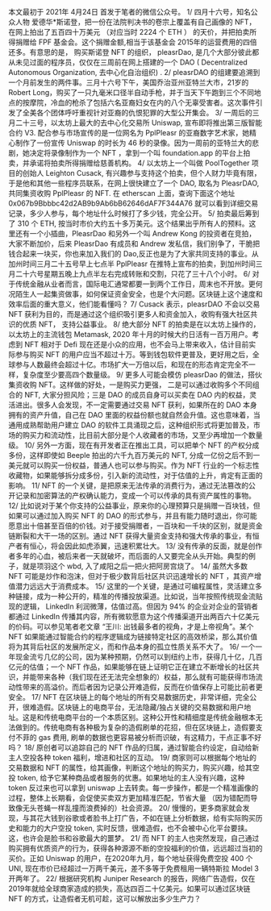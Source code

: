 本文最初于 2021年 4月24日 首发于笔者的微信公众号。
1/ 四月十六号，知名公众人物 爱德华*斯诺登，把一份在法院判决书的卷宗上覆盖有自己画像的 NFT， 在网上拍出了五百四十万美元 （对应当时 2224 个 ETH ） 的天价，并把拍卖所得捐赠给 FPF 基金会。这个捐赠金额,相当于该基金会 2015年的运营费用的四倍还多。有意思的是， 购买斯诺登 NFT 的组织， pleasrDao, 是几个大部分彼此都从未见过面的程序员，仅仅在三周前在网上搭建的一个 DAO ( Decentralized Autonomous Organization, 去中心化自治组织) .
2/ pleasrDAO 的组建要追溯到一个月前发生的两件事。三月十六号下午，美国乔治亚州亚特兰大市，21岁的 Robert Long，购买了一只九毫米口径半自动手枪，并于当天下午跑到三个不同地点的按摩院，冷血的枪杀了包括六名亚裔妇女在内的八个无辜受害者。这次事件引发了全美各个团体呼吁重视针对亚裔的仇恨犯罪的大型公开集会。
3/ 一周后的三月二十三号，以太坊上最大的去中心化交易所 Uniswap, 宣布即将推出第三版智能合约 V3. 配合参与市场宣传的是一位网名为 PplPleasr 的亚裔数字艺术家，她精心制作了一份宣传 Uniswap 的时长为 46 秒的录像。因为一周前的亚特兰大的悲剧，她决定将录像制作为一个 NFT ，拿到一个叫 foundation.app 的平台上拍卖，并承诺将拍卖所得捐赠给慈善机构。
4/ 以太坊上一个叫做 PoolTogether 项目的创始人 Leighton Cusack, 有兴趣参与支持这个拍卖，但个人财力毕竟有限，于是他和其他一些程序员联系，在网上很快建立了一个 DAO, 取名为 PleasrDAO, 共同集资收购 PplPleasr 的 NFT. 在 etherscan 上面，查询下面这个地址 0x067b9Bbbbc42d2AB9b9Ab6bB62646dAF7F344A76 就可以看到详细交易记录，多少人参与，每个地址什么时候打了多少钱，完全公开。
5/ 拍卖最后筹到了 310 个 ETH, 按当时市价大约五十多万美元。这个结果出乎所有人的预料。这里还有一个小插曲，PleasrDao 和另外一个叫 Andrew Kong 的投资者在竞拍，大家不断加价，后来 PleasrDao 有成员和 Andrew 发私信，我们别争了，干脆把钱合起来一块买，你也来加入我们的 Dao,反正也是为了大家共同支持的事业。从加州时间三月二十五号早上七点半 PplPleasr 在推特上宣布的拍卖，到加州时间三月二十六号星期五晚上九点半左右完成转账和交割，只花了三十八个小时。
6/ 对于传统金融从业者而言，国际电汇通常都要一到两个工作日，周末也不开放。更何况陌生人一起集资做事，如何保证资金安全，也是个大问题。区块链上这个速度和效率后面的重大意义，他们能看懂吗？
7/ Cusack 表示，pleasrDAO 不会以交易 NFT 获利为目的，而是通过这个组织吸引更多人和资金加入，收购有强大社区共识的优质 NFT， 支持公益事业。
8/ 绝大部分 NFT 的拍卖是在以太坊上操作的，以太坊上的主流钱包 Metamask, 2020 年十月的时候大约日活有一百万用户。考虑到 NFT 相对于 Defi 现在还是小众的应用，也不会马上带来收入，估计目前实际参与购买 NFT 的用户应当不超过十万。等到钱包软件更普及，更好用之后，全球参与人数最终会超过十亿。市场扩大一万倍以后，和现在的形态肯定完全不一样，复杂度至少要高四个数量级。
9/ 更多人可能会模仿 pleasrDao 的做法，搭伙集资收购 NFT。这样做的好处，一是购买力更强， 二是可以通过收购多个不同组合的 NFT, 大家分担风险；三是 DAO 的成员自身可以买卖在 DAO 内的权益，灵活进出。很多人会发现，不一定需要通过交易 NFT 获利，如果所在的 DAO 本身拥有的资产升值，自己在 DAO 里面的权益份额也就自然会升值。这也意味着，当通用成熟帮助用户建立 DAO 的软件工具涌现之后，这种组织形式将更加普及，市场的购买力和流动性，比目前大部分是个人收藏者的市场，又至少再增加一个数量级。
10/ 另外一方面，现在有开发者正在推出工具，可以把单个 NFT 的产权分成多份，这样即使如 Beeple 拍出的六千九百万美元的 NFT, 分成一亿份之后不到一美元就可以购买一份权益，普通人也可以参与购买。作为 NFT 行业的一个标志性收藏物，如果能够拆分成多份，引入新的流动性，对于估值的上升，肯定有正面的影响。
11/ NFT 的一个关键，是把原来无法传承的消费行为，通过无法篡改的公开记录和加密算法的产权确认能力，变成一个可以传承的具有资产属性的事物。
12/ 比如说对于某个你支持的公益事业，原来你的心理预算只是捐赠一百块钱，但如果可以通过加入购买 NFT 的 DAO 的形式参与，并且有能力随时退出，你可能愿意出十倍甚至百倍的价钱。对于接受捐赠者，一百块和一千块的区别，就是资金链断裂和大干一场的区别。通过 NFT 获得大量资金支持和强大传承的事业，有恒产者有恒心，将会因此如虎添翼，迅速积累壮大。
13/ 没有传承的反面，就是创作者多年的心血，被后来者一天就破坏，而后面的人又要完全从头开始。典型的例子，就是项羽这个 wbd, 入了咸阳之后一把火把阿房宫烧了。
14/ 虽然大多数 NFT 可能是炒作和泡沫，但对于极少数背后社区共识迅速增长的 NFT ，其资产增值潜力远远大于消费成本。
15/ 这里的一个关键，是通过可编程属性，灵活建立多种链接，成为一种公开的，精准的传播投放渠道。比如说，当年按照传统现金流贴现的逻辑， LinkedIn 利润微薄，估值过高。但因为 94% 的企业对企业的营销者都通过 LinkedIn 传播其内容，所有微软愿意为这个传播渠道开出两百六十亿美元的价码。可以参见笔者老文章 “王川: 出钱最多者的视角，才是上帝视角”。某个 NFT 如果能通过智能合约的程序逻辑成为链接特定社区的高效桥梁，那么其价值将为其背后社区的发展所定义，而和作品本身的孤立性质关系不大了。
16/ 一个一年现金流亏几亿的公司，因为某种预期，仍然可以到纽约上市，获得几十亿，几百亿元的估值；一个 NFT 作品，如果能够在链上证明它正在建立不断增长的社区共识，并能带来各种（我们现在还无法完全想象的）权益，那么就有可能获得市场流动性带来的高溢价。而后者因为记录公开难造假，反而在价值保存上可能比前者更安全。
17/ NFT 在区块链上的每个地址的所有交易数据历史，非常详细，完全公开，很难造假。区块链上的电商平台，无法隐藏/独占关键的交易数据和用户地址。这是和传统电商平台的一个本质区别。这种公开性和精细度是传统金融根本无法做到的。传统电商有各种极为复杂的造假刷单的花招，但在区块链上，造假要支付不菲的 gas 费用, 刷单的数据也更容易被分析而识破，有这精力，干点正事不好吗？
18/ 原创者可以追踪自己的 NFT 作品的归属，通过智能合约设定，自动给新主人空投各种 token 福利，增进和社区的互动。
19/ 商家则可以根据每个地址的交易数据和 NFT 的属性，给其画像，判断这个地址的购买力，购买兴趣，给其空投 token, 给予它某种商品或者服务的优惠。如果地址的主人没有兴趣，这种 token 反过来也可以拿到 uniswap 上去转卖。每一步操作，都是一个精准画像的过程，整体上长期看，会促使买卖双方更加精准匹配，节省大量 （因为错配而导致像无头苍蝇一样乱撞而浪费掉的）社会资源。
20/ 慢慢的，更多商家就会发现，与其花大钱到谷歌或者脸书上打广告，不如在链上分析数据，给有实际购买历史和能力的大户空投 token, 实时反馈，很难造假，也不会被中心化平台要挟。这，也许会是脸书和谷歌最大的噩梦。
21/ 而 NFT 的主人也突然发现，自己通过购买拥有优质资产的行为，获得各种源源不断的空投福利的价值，远远超过当初的买价。正如 Uniswap 的用户，在2020年九月，每个地址获得免费空投 400 个 UNI, 现在市价已经超过一万两千美元，差不多等于免费租用一辆特斯拉 Model 3 开两年了。
22/ 根据研究机构 Juniper Research 的报告，网络广告造假，仅在 2019年就给全球商家造成的损失，高达四百二十亿美元。如果可以通过区块链 NFT 的方式，让造假者无机可趁，这可以解放出多少生产力？
